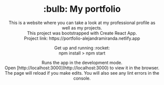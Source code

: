 <h1 align="center">:bulb: My portfolio </h1>

<p align="center">This is a website where you can take a look at my professional profile as well as my projects.
<br />This project was bootstrapped with Create React App.
<br />Project link: https://portfolio-alejandramiranda.netlify.app</p>

<p align="center">Get up and running :rocket:
<br /> npm install > npm start </p>

<p align="center">Runs the app in the development mode.
<br />Open [http://localhost:3000](http://localhost:3000) to view it in the browser.
<br />The page will reload if you make edits. You will also see any lint errors in the console.<p>





